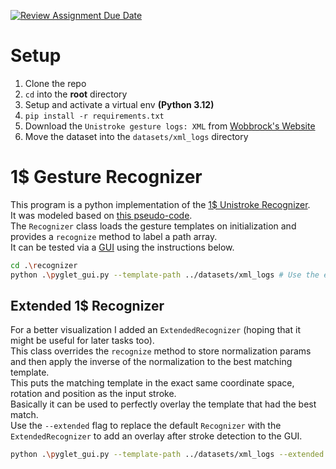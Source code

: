 [![Review Assignment Due Date](https://classroom.github.com/assets/deadline-readme-button-22041afd0340ce965d47ae6ef1cefeee28c7c493a6346c4f15d667ab976d596c.svg)](https://classroom.github.com/a/HqZjtAXJ)

# Setup

1. Clone the repo
2. `cd` into the **root** directory
3. Setup and activate a virtual env **(Python 3.12)**
4. `pip install -r requirements.txt`
5. Download the `Unistroke gesture logs: XML` from [Wobbrock's Website](https://depts.washington.edu/acelab/proj/dollar/index.html)
6. Move the dataset into the `datasets/xml_logs` directory

# 1$ Gesture Recognizer

This program is a python implementation of the [1$ Unistroke Recognizer](https://depts.washington.edu/acelab/proj/dollar/index.html).  
It was modeled based on [this pseudo-code](https://depts.washington.edu/acelab/proj/dollar/dollar.pdf).  
The `Recognizer` class loads the gesture templates on initialization and provides a `recognize` method to label a path array.  
It can be tested via a [GUI](./recognizer/pyglet_gui.py) using the instructions below.  

```sh
cd .\recognizer
python .\pyglet_gui.py --template-path ../datasets/xml_logs # Use the extended recognizer below for a better GUI
```

## Extended 1$ Recognizer

For a better visualization I added an `ExtendedRecognizer` (hoping that it might be useful for later tasks too).  
This class overrides the `recognize` method to store normalization params and then apply the inverse of the normalization to the best matching template.  
This puts the matching template in the exact same coordinate space, rotation and position as the input stroke.  
Basically it can be used to perfectly overlay the template that had the best match.  
Use the `--extended` flag to replace the default `Recognizer` with the `ExtendedRecognizer` to add an overlay after stroke detection to the GUI.  

```sh
python .\pyglet_gui.py --template-path ../datasets/xml_logs --extended
```